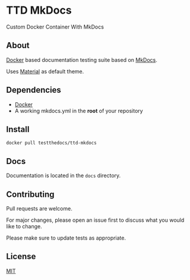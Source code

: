 # TTD MkDocs

Custom Docker Container With MkDocs

## About

[Docker](https://docker.com) based documentation testing suite based on [MkDocs](https://www.mkdocs.org/).

Uses [Material](https://squidfunk.github.io/mkdocs-material/) as default theme.

## Dependencies

- [Docker](https://docker.com)
- A working mkdocs.yml in the **root** of your repository

## Install

``` shell
docker pull testthedocs/ttd-mkdocs
```

## Docs

Documentation is located in the `docs` directory.

## Contributing

Pull requests are welcome.

For major changes, please open an issue first to discuss what you would like to change.

Please make sure to update tests as appropriate.

## License

[MIT](https://choosealicense.com/licenses/mit/)
